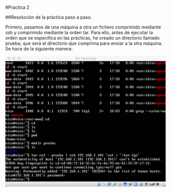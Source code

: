 #Práctica 2

##Resolución de la práctica paso a paso.

Primero, pasamos de una máquina a otra un fichero comprimido mediante ssh y comprimido mediante la orden tar. 
Para ello, antes de ejecutar la orden que se especifica en las prácticas, he creado un directorio llamado prueba, que será el directorio que comprima para enviar a la otra máquina. 
Se hace de la siguiente manera:

![imagen](https://github.com/Googlo/SWAP/blob/master/practica2/ejecucionordensshM1.png)


